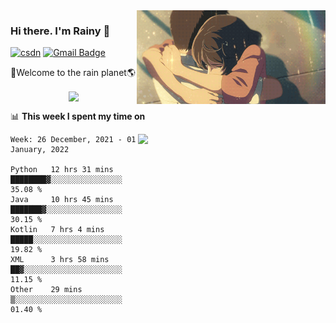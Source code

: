 <img  align='right' height="150" src="https://github.com/LikeRainDay/LikeRainDay/blob/master/pic/img_rain_1.gif?raw=true">



### Hi there. I'm Rainy :lemon:

[![csdn](https://img.shields.io/badge/-csdn-c14438?style=flat-square&logo=c&logoColor=white)](https://blog.csdn.net/qq_15807167)
[![Gmail Badge](https://img.shields.io/badge/-gmail-c14438?style=flat-square&logo=Gmail&logoColor=white&link=mailto:houshuai0816@gmail.com)](mailto:houshuai0816@gmail.com)

🚀Welcome to the rain planet🌎

<center>
<img align='center'  src="https://source.unsplash.com/random/1200x600">
</center>

📊 **This week I spent my time on**

<img align='right'   width="300" src="https://github-readme-stats.vercel.app/api?username=LikeRainDay&show_icons=true&title_color=fff&icon_color=79ff97&text_color=9f9f9f&bg_color=151515">

<!--START_SECTION:waka-->
```text
Week: 26 December, 2021 - 01 January, 2022

Python   12 hrs 31 mins  ████████▓░░░░░░░░░░░░░░░░   35.08 % 
Java     10 hrs 45 mins  ███████▓░░░░░░░░░░░░░░░░░   30.15 % 
Kotlin   7 hrs 4 mins    █████░░░░░░░░░░░░░░░░░░░░   19.82 % 
XML      3 hrs 58 mins   ██▓░░░░░░░░░░░░░░░░░░░░░░   11.15 % 
Other    29 mins         ▒░░░░░░░░░░░░░░░░░░░░░░░░   01.40 % 
```
<!--END_SECTION:waka-->

